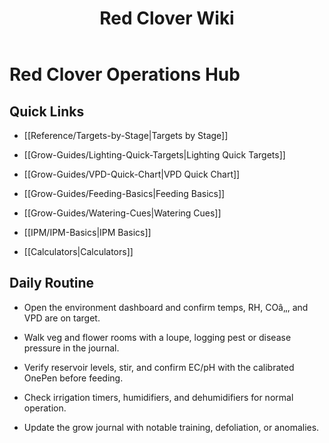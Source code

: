 ﻿---
title: Red Clover Wiki
description: Internal grow reference â€“ concise, actionable, always current.
tags: [index]
updated: 2025-10-25
---

# Red Clover Operations Hub

## Quick Links

- [[Reference/Targets-by-Stage|Targets by Stage]]

- [[Grow-Guides/Lighting-Quick-Targets|Lighting Quick Targets]]

- [[Grow-Guides/VPD-Quick-Chart|VPD Quick Chart]]

- [[Grow-Guides/Feeding-Basics|Feeding Basics]]

- [[Grow-Guides/Watering-Cues|Watering Cues]]

- [[IPM/IPM-Basics|IPM Basics]]

- [[Calculators|Calculators]]

## Daily Routine

- Open the environment dashboard and confirm temps, RH, COâ‚‚, and VPD are on target.

- Walk veg and flower rooms with a loupe, logging pest or disease pressure in the journal.

- Verify reservoir levels, stir, and confirm EC/pH with the calibrated OnePen before feeding.

- Check irrigation timers, humidifiers, and dehumidifiers for normal operation.

- Update the grow journal with notable training, defoliation, or anomalies.

